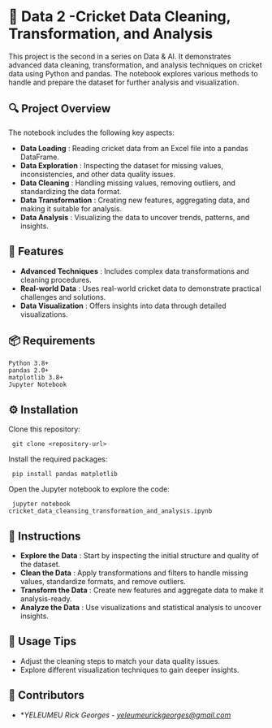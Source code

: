 # 🏏 Data 2 -Cricket Data Cleaning, Transformation, and Analysis 

This project is the second in a series on Data & AI. It demonstrates advanced data cleaning, transformation, and analysis techniques on cricket data using Python and pandas. The notebook explores various methods to handle and prepare the dataset for further analysis and visualization.

## 🔍 Project Overview 

The notebook includes the following key aspects:

- **Data Loading** : Reading cricket data from an Excel file into a pandas DataFrame.
- **Data Exploration** : Inspecting the dataset for missing values, inconsistencies, and other data quality issues.
- **Data Cleaning** : Handling missing values, removing outliers, and standardizing the data format.
- **Data Transformation** : Creating new features, aggregating data, and making it suitable for analysis.
- **Data Analysis** : Visualizing the data to uncover trends, patterns, and insights.

## 🌟 Features

- **Advanced Techniques** : Includes complex data transformations and cleaning procedures.
- **Real-world Data** : Uses real-world cricket data to demonstrate practical challenges and solutions.
- **Data Visualization** : Offers insights into data through detailed visualizations.

## 📦 Requirements 

    Python 3.8+
    pandas 2.0+
    matplotlib 3.8+
    Jupyter Notebook
## ⚙️ Installation</h1>
  Clone this repository:
     
     git clone <repository-url>
     
  Install the required packages:
      
     pip install pandas matplotlib

Open the Jupyter notebook to explore the code:

     jupyter notebook cricket_data_cleansing_transformation_and_analysis.ipynb

## 📝 Instructions 

- **Explore the Data** : Start by inspecting the initial structure and quality of the dataset.
- **Clean the Data** : Apply transformations and filters to handle missing values, standardize formats, and remove outliers.
- **Transform the Data** : Create new features and aggregate data to make it analysis-ready.
- **Analyze the Data** : Use visualizations and statistical analysis to uncover insights.
  
## 🔑 Usage Tips 
- Adjust the cleaning steps to match your data quality issues.
- Explore different visualization techniques to gain deeper insights.

## 👥 Contributors

- **YELEUMEU Rick Georges - yeleumeurickgeorges@gmail.com*

